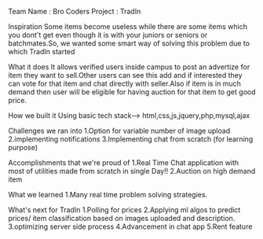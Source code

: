 Team Name : Bro Coders
Project : TradIn

Inspiration
Some items become useless while there are some items which you dont't get even though it is with your juniors or seniors or batchmates.So, we wanted some smart way of solving this problem due to which TradIn started

What it does
It allows verified users inside campus to post an advertize for item they want to sell.Other users can see this add and if interested they can vote for that item and chat directly with seller.Also if item is in much demand then user will be eligible for having auction for that item to get good price.

How we built it
Using basic tech stack--> html,css,js,jquery,php,mysql,ajax

Challenges we ran into
1.Option for variable number of image upload 2.implementing notifications 3.Implementing chat from scratch (for learning purpose)

Accomplishments that we're proud of
1.Real Time Chat application with most of utilities made from scratch in single Day!! 2.Auction on high demand item

What we learned
1.Many real time problem solving strategies.

What's next for TradIn
1.Polling for prices 2.Applying ml algos to predict prices/ item classification based on images uploaded and description. 3.optimizing server side process 4.Advancement in chat app 5.Rent feature
